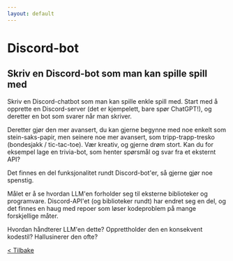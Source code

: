 ```yaml
---
layout: default
---
```


# Discord-bot

## Skriv en Discord-bot som man kan spille spill med

Skriv en Discord-chatbot som man kan spille enkle spill med.
Start med å opprette en Discord-server (det er kjempelett, bare spør ChatGPT!), og deretter en bot som svarer når man skriver.

Deretter gjør den mer avansert, du kan gjerne begynne med noe enkelt som stein-saks-papir, 
men seinere noe mer avansert, som tripp-trapp-tresko (bondesjakk / tic-tac-toe).
Vær kreativ, og gjerne drøm stort.
Kan du for eksempel lage en trivia-bot, som henter spørsmål og svar fra et eksternt API?

Det finnes en del funksjonalitet rundt Discord-bot'er, så gjerne gjør noe spenstig.

Målet er å se hvordan LLM'en forholder seg til eksterne biblioteker og programvare.
Discord-API'et (og biblioteker rundt) har endret seg en del, og det finnes en haug med repoer 
som løser kodeproblem på mange forskjellige måter.

Hvordan håndterer LLM'en dette? Opprettholder den en konsekvent kodestil? Hallusinerer den ofte?

[< Tilbake](../exercises.md)
